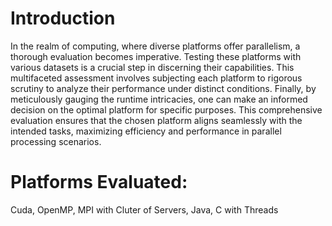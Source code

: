 # Introduction
In the realm of computing, where diverse platforms offer parallelism, a thorough evaluation becomes imperative. Testing these platforms with various datasets is a crucial step in discerning their capabilities. This multifaceted assessment involves subjecting each platform to rigorous scrutiny to analyze their performance under distinct conditions. Finally, by meticulously gauging the runtime intricacies, one can make an informed decision on the optimal platform for specific purposes. This comprehensive evaluation ensures that the chosen platform aligns seamlessly with the intended tasks, maximizing efficiency and performance in parallel processing scenarios.

# Platforms Evaluated: 
Cuda, OpenMP, MPI with Cluter of Servers, Java, C with Threads


